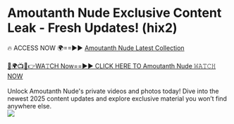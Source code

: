 # Amoutanth Nude Exclusive Content Leak - Fresh Updates! (hix2)

🔥 ACCESS NOW 🌍==►► <a href="https://tinyurl.com/yc657z5k" rel="nofollow">Amoutanth Nude Latest Collection</a>
<br><br>
[🔴🌍📺📱👉WA𝚃CH Now==►► CLICK HERE TO Amoutanth Nude 𝚆𝙰𝚃𝙲𝙷 NOW](https://tinyurl.com/yc657z5k)
<br><br>
Unlock Amoutanth Nude's private videos and photos today! Dive into the newest 2025 content updates and explore exclusive material you won’t find anywhere else.
<br>
<a href="https://tinyurl.com/yc657z5k" rel="nofollow" data-target="animated-image.originalLink"><img src="https://camo.githubusercontent.com/8a4f000d20f83aca3bf7ec5f350d767afa0574a8a352519fd8cfa583a6f93a33/68747470733a2f2f692e696d6775722e636f6d2f644a486b345a712e676966" data-canonical-src="https://i.imgur.com/dJHk4Zq.gif" style="max-width: 100%; display: inline-block;" data-target="animated-image.originalImage"></a>
<br>
